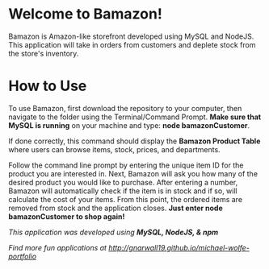 # Welcome to Bamazon!

Bamazon is Amazon-like storefront developed using MySQL and NodeJS. This application will take in orders from customers and deplete stock from the store's inventory.

# How to Use

To use Bamazon, first download the repository to your computer, then navigate to the folder using the Terminal/Command Prompt. **Make sure that MySQL is running** on your machine and type: **node bamazonCustomer**.

If done correctly, this command should display the **Bamazon Product Table** where users can browse items, stock, prices, and departments.

Follow the command line prompt by entering the unique item ID for the product you are interested in. Next, Bamazon will ask you how many of the desired product you would like to purchase. After entering a number, Bamazon will automatically check if the item is in stock and if so, will calculate the cost of your items. From this point, the ordered items are removed from stock and the application closes. **Just enter node bamazonCustomer to shop again!**

*This application was developed using **MySQL, NodeJS, & npm***

*Find more fun applications at http://gnarwall19.github.io/michael-wolfe-portfolio*
